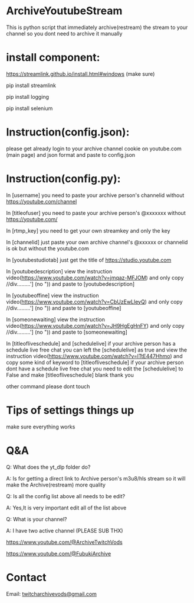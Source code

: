 # ArchiveYoutubeStream
This is python script that immediately archive(restream) the stream to your channel so you dont need to archive it manually
# install component:
https://streamlink.github.io/install.html#windows (make sure)

pip install streamlink

pip install logging

pip install selenium

# Instruction(config.json):
please get already login to your archive channel cookie on youtube.com (main page) and json format and paste to config.json
# Instruction(config.py):
In [username] you need to paste your archive person's channelid without https://youtube.com/channel

In [titleofuser] you need to paste your archive person's @xxxxxxx without https://youtube.com/

In [rtmp_key] you need to get your own streamkey and only the key 

In [channelid] just paste your own archive channel's @xxxxxx or channelid is ok but without the youtube.com

In [youtubestudiotab] just get the title of https://studio.youtube.com

In [youtubedescription] view the instruction video(https://www.youtube.com/watch?v=jmqaz-MFJOM) and only copy //div.........'] (no ")) and paste to [youtubedescription]

In [youtubeoffine] view the instruction video(https://www.youtube.com/watch?v=CbUzEwLleyQ) and only copy //div.........'] (no ")) and paste to [youtubeoffine]

In [someonewaiting] view the instruction video(https://www.youtube.com/watch?v=JH9HgEgHnFY) and only copy //div.........'] (no ")) and paste to [someonewaiting]

In [titleofliveschedule] and [schedulelive] if your archive person has a schedule live free chat you can left the [schedulelive] as true and view the instruction video(https://www.youtube.com/watch?v=lTtE447Hhmo) and copy some kind of keyword to [titleofliveschedule] if your archive person dont have a schedule live free chat you need to edit the [schedulelive] to False and make [titleofliveschedule] blank thank you

other command please dont touch

# Tips of settings things up
make sure everything works

# Q&A
Q: What does the yt_dlp folder do?

A: Is for getting a direct link to Archive person's m3u8/hls stream so it will make the Archive(restream) more quality

Q: Is all the config list above all needs to be edit?

A: Yes,It is very important edit all of the list above

Q: What is your channel?

A: I have two active channel (PLEASE SUB THX)

https://www.youtube.com/@ArchiveTwitchVods

https://www.youtube.com/@FubukiArchive

# Contact
Email: twitcharchivevods@gmail.com
